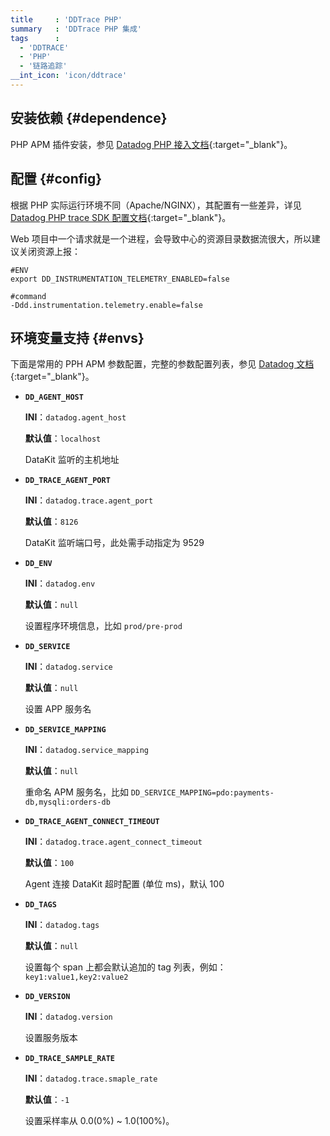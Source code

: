 ```yaml
---
title     : 'DDTrace PHP'
summary   : 'DDTrace PHP 集成'
tags      :
  - 'DDTRACE'
  - 'PHP'
  - '链路追踪'
__int_icon: 'icon/ddtrace'
---
```



## 安装依赖 {#dependence}

PHP APM 插件安装，参见 [Datadog PHP 接入文档](https://docs.datadoghq.com/tracing/trace_collection/automatic_instrumentation/dd_libraries/php/#install-the-extension){:target="_blank"}。

## 配置 {#config}

根据 PHP 实际运行环境不同（Apache/NGINX），其配置有一些差异，详见 [Datadog PHP trace SDK 配置文档](https://docs.datadoghq.com/tracing/trace_collection/library_config/php/){:target="_blank"}。

Web 项目中一个请求就是一个进程，会导致中心的资源目录数据流很大，所以建议关闭资源上报：

```shell
#ENV
export DD_INSTRUMENTATION_TELEMETRY_ENABLED=false

#command
-Ddd.instrumentation.telemetry.enable=false
```

## 环境变量支持 {#envs}

下面是常用的 PPH APM 参数配置，完整的参数配置列表，参见 [Datadog 文档](https://docs.datadoghq.com/tracing/trace_collection/library_config/php/){:target="_blank"}。

- **`DD_AGENT_HOST`**

    **INI**：`datadog.agent_host`

    **默认值**：`localhost`

    DataKit 监听的主机地址

- **`DD_TRACE_AGENT_PORT`**

    **INI**：`datadog.trace.agent_port`

    **默认值**：`8126`

    DataKit 监听端口号，此处需手动指定为 9529

- **`DD_ENV`**

    **INI**：`datadog.env`

    **默认值**：`null`

    设置程序环境信息，比如 `prod/pre-prod`

- **`DD_SERVICE`**

    **INI**：`datadog.service`

    **默认值**：`null`

    设置 APP 服务名

- **`DD_SERVICE_MAPPING`**

    **INI**：`datadog.service_mapping`

    **默认值**：`null`

    重命名 APM 服务名，比如 `DD_SERVICE_MAPPING=pdo:payments-db,mysqli:orders-db`

- **`DD_TRACE_AGENT_CONNECT_TIMEOUT`**

    **INI**：`datadog.trace.agent_connect_timeout`

    **默认值**：`100`

    Agent 连接 DataKit 超时配置 (单位 ms)，默认 100

- **`DD_TAGS`**

    **INI**：`datadog.tags`

    **默认值**：`null`

    设置每个 span 上都会默认追加的 tag 列表，例如：`key1:value1,key2:value2`

- **`DD_VERSION`**

    **INI**：`datadog.version`

    设置服务版本

- **`DD_TRACE_SAMPLE_RATE`**

    **INI**：`datadog.trace.smaple_rate`

    **默认值**：`-1`

    设置采样率从 0.0(0%) ~ 1.0(100%)。
